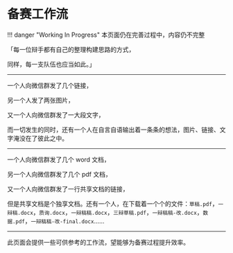 # 备赛工作流

!!! danger "Working In Progress"
    本页面仍在完善过程中，内容仍不完整

「每一位辩手都有自己的整理构建思路的方式，

  同样，每一支队伍也应当如此。」

---

一个人向微信群发了几个链接，

另一个人发了两张图片，

又一个人向微信群发了一大段文字，

而一切发生的同时，还有一个人在自言自语输出着一条条的想法，图片、链接、文字淹没在了彼此之中。

---

一个人向微信群发了几个 word 文档，

另一个人向微信群发了几个 pdf 文档，

又一个人向微信群发了一行共享文档的链接，

但是共享文档是个独享文档。还有一个人，在下载着一个个的文件：`草稿.pdf`，`一辩稿.docx`，`质询.docx`，`一辩稿稿.docx`，`三辩草稿.pdf`，`一辩稿稿-改.docx`，`数据.pdf`，`一辩稿稿-改-final.docx`……

---

此页面会提供一些可供参考的工作流，望能够为备赛过程提升效率。

